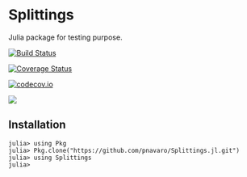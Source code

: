 # Splittings

Julia package for testing purpose.

[![Build Status](https://travis-ci.org/pnavaro/Splittings.jl.svg?branch=master)](https://travis-ci.org/pnavaro/Splittings.jl)

[![Coverage Status](https://coveralls.io/repos/github/pnavaro/Splittings.jl/badge.svg)](https://coveralls.io/github/pnavaro/Splittings.jl)

[![codecov.io](http://codecov.io/github/pnavaro/Splittings.jl/coverage.svg?branch=master)](http://codecov.io/github/pnavaro/Splittings.jl?branch=master)

[![](https://img.shields.io/badge/docs-latest-blue.svg)](https://pnavaro.github.io/Splittings.jl/latest)

## Installation

~~~
julia> using Pkg
julia> Pkg.clone("https://github.com/pnavaro/Splittings.jl.git")
julia> using Splittings
julia>
~~~
